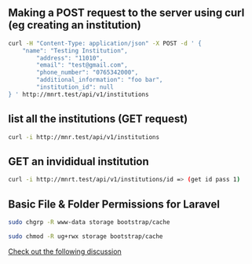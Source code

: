 ## Making a POST request to the server using curl (eg creating an institution)
```sh
curl -H "Content-Type: application/json" -X POST -d ' {
    "name": "Testing Institution",
        "address": "11010",
        "email": "test@gmail.com",
        "phone_number": "0765342000",
        "additional_information": "foo bar",
        "institution_id": null
} ' http://mnrt.test/api/v1/institutions
```

## list all the institutions (GET request)
```sh
curl -i http://mnr.test/api/v1/institutions
```

## GET an invididual institution
```sh
curl -i http://mnrt.test/api/v1/institutions/id => (get id pass 1)
```

## Basic File & Folder Permissions for Laravel
```sh
sudo chgrp -R www-data storage bootstrap/cache
```
```sh
sudo chmod -R ug+rwx storage bootstrap/cache
```
[Check out the following discussion](https://laracasts.com/discuss/channels/general-discussion/laravel-framework-file-permission-security)
